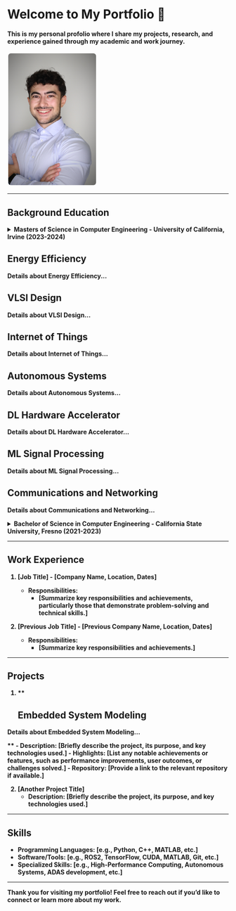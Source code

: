 # Welcome to My Portfolio 👋
 <summary><b>This is my personal profolio where I share my projects, research, and experience gained through my academic and work journey.</summary>
<br>
 
<img src="assets/pfard@uci.edu-48365f5c.jpg" alt="Your Image Description" width="200" style="border: 2px solid white; border-radius: 8px;"/>

---

## Background Education

<details>
  <summary><b>Masters of Science in Computer Engineering</b> - University of California, Irvine (2023-2024)</summary>
  <ul>
    <li><b>Relevant Coursework:</b></li>
    <ul>
      <li><a href="#embedded-system-modeling">Embedded System Modeling</a></li>
      <li><a href="#energy-efficiency">Energy Efficiency</a></li>
      <li><a href="#vlsi-design">VLSI Design</a></li>
      <li><a href="#internet-of-things">Internet of Things</a></li>
      <li><a href="#autonomous-systems">Autonomous Systems</a></li>
      <li><a href="#dl-hardware-accelerator">DL Hardware Accelerator</a></li>
      <li><a href="#ml-signal-processing">ML Signal Processing</a></li>
      <li><a href="#communications-and-networking">Communications and Networking</a></li>
    </ul>
  </ul>
</details>

<!-- Sections to jump to -->


<h2 id="energy-efficiency">Energy Efficiency</h2>
<p>Details about Energy Efficiency...</p>

<h2 id="vlsi-design">VLSI Design</h2>
<p>Details about VLSI Design...</p>

<h2 id="internet-of-things">Internet of Things</h2>
<p>Details about Internet of Things...</p>

<h2 id="autonomous-systems">Autonomous Systems</h2>
<p>Details about Autonomous Systems...</p>

<h2 id="dl-hardware-accelerator">DL Hardware Accelerator</h2>
<p>Details about DL Hardware Accelerator...</p>

<h2 id="ml-signal-processing">ML Signal Processing</h2>
<p>Details about ML Signal Processing...</p>

<h2 id="communications-and-networking">Communications and Networking</h2>
<p>Details about Communications and Networking...</p>



<details>
  <summary><b>Bachelor of Science in Computer Engineering</b> - California State University, Fresno (2021-2023)</summary>
  <ul>
    <li>Relevant coursework:</li>
    <li><a href="link-to-course1">Course 1</a></li>
    <li><a href="link-to-course2">Course 2</a></li>
    <li><a href="link-to-course3">Course 3</a></li>
  </ul>
</details>

---

## Work Experience
1. **[Job Title]** - [Company Name, Location, Dates]
   - Responsibilities:
      - [Summarize key responsibilities and achievements, particularly those that demonstrate problem-solving and technical skills.]
   
2. **[Previous Job Title]** - [Previous Company Name, Location, Dates]
   - Responsibilities:
      - [Summarize key responsibilities and achievements.]

---

## Projects
1. **<h2 id="embedded-system-modeling">Embedded System Modeling</h2>
<p>Details about Embedded System Modeling...</p>**
   - Description: [Briefly describe the project, its purpose, and key technologies used.]
   - Highlights: [List any notable achievements or features, such as performance improvements, user outcomes, or challenges solved.]
   - Repository: [Provide a link to the relevant repository if available.]

2. **[Another Project Title]**
   - Description: [Briefly describe the project, its purpose, and key technologies used.]

---

## Skills
- **Programming Languages**: [e.g., Python, C++, MATLAB, etc.]
- **Software/Tools**: [e.g., ROS2, TensorFlow, CUDA, MATLAB, Git, etc.]
- **Specialized Skills**: [e.g., High-Performance Computing, Autonomous Systems, ADAS development, etc.]

---

Thank you for visiting my portfolio! Feel free to reach out if you’d like to connect or learn more about my work.
